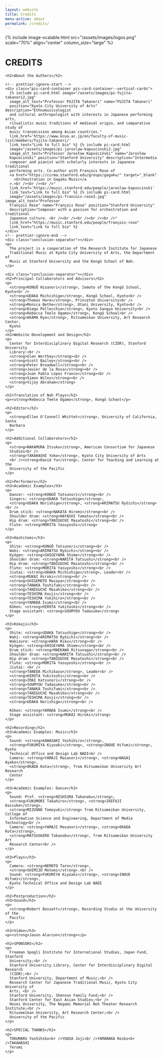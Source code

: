 ```yaml
---
layout: website
title: Credits
menu-active: about
permalink: /credits/
---
```


<main class="page-content">
  <div class="wrapper">
    {% include image-scalable.html src="/assets/images/logos.png" scale="70%"
    align="center" column_size="large" %}
    <h1>CREDITS</h1>

    <h2>About the Authors</h2>

    <!-- prettier-ignore-start -->
    <div class="pis-card-container pis-card-container--vertical-cards">
      {% include pi-card.html image="/assets/images/pi-fujita-takanori2.jpg"
      image_alt_text="Professor FUJITA Takanori" name="FUJITA Takanori"
      position="Kyoto City University of Arts" description="Ethnomusicologist
      and cultural anthropologist with interests in Japanese performing arts,
      ritualistic music traditions of medieval origin, and comparative study of
      music transmission among Asian countries."
      link_href='https://www.kcua.ac.jp/en/faculty-of-music-list/members/fujita-takanori/'
      link_text="Link to full bio" %} {% include pi-card.html
      image="/assets/images/pi-jaroslaw-kapuscinski2.jpg"
      image_alt_text="Professor Jarosław Kapuściński" name="Jarosław
      Kapuściński" position="Stanford University" description="Intermedia
      composer and pianist with scholarly interests in Japanese traditional
      performing arts. Co-author with François Rose of
      <a href="https://ccrma.stanford.edu/groups/gagaku/" target="_blank"
        >Orchestration in Gagaku Music</a
      >.<br /><br /><br />"
      link_href='https://music.stanford.edu/people/jaroslaw-kapuscinski'
      link_text="Link to full bio" %} {% include pi-card.html
      image="/assets/images/pi-francois-rose3.jpg" image_alt_text="Professor
      François Rose" name="François Rose" position="Stanford University"
      description="Composer with a passion for orchestration and traditional
      Japanese culture. <br /><br /><br /><br /><br />"
      link_href="https://music.stanford.edu/people/françois-rose"
      link_text="Link to full bio" %}
    </div>
    <!-- prettier-ignore-end -->
    <div class="conclusion-separator"></div>
    <p>
      The project is a cooperation of the Research Institute for Japanese
      Traditional Music at Kyoto City University of Arts, the Department of
      Music at Stanford University and the Kongō School of Noh.
    </p>

    <div class="conclusion-separator"></div>
    <h2>Principal Collaborators and Advisors</h2>
    <p>
      <strong>KONGŌ Hisanori</strong>, Iemoto of the Kongō School, Kyoto<br />
      <strong>UDAKA Michishige</strong>, Kongō School, Kyoto<br />
      <strong>Thomas Hare</strong>, Princeton University<br />
      <strong>Monica Bethe</strong>, Otani University, Kyoto<br />
      <strong>Diego Pellecchia</strong>, Kyoto Sangyo University<br />
      <strong>Rebecca Teele Ogamo</strong>, Kongō School<br />
      <strong>AKAMA Ryo</strong>, Ritsumeikan University, Art Research Center,
      Kyoto
    </p>
    <h2>Website Development and Design</h2>
    <p>
      Center for Interdisciplinary Digital Research (CIDR), Stanford University
      Library:<br />
      <strong>Glen Worthey</strong><br />
      <strong>Scott Bailey</strong><br />
      <strong>Peter Broadwell</strong><br />
      <strong>Javier de la Rosa</strong><br />
      <strong>Juan Pablo López Franco</strong><br />
      <strong>Simon Wiles</strong><br />
      <strong>Vijoy Abraham</strong>
    </p>

    <h2>Translation of Noh Plays</h2>
    <p><strong>Rebecca Teele Ogamo</strong>, Kongō School</p>

    <h2>Editor</h2>
    <p>
      <strong>Ellen O'Connell Whittet</strong>, University of California, Santa
      Barbara
    </p>

    <h2>Additional Collaborators</h2>
    <p>
      <strong>NAKAMURA Itsuko</strong>, American Consortium for Japanese
      Studies<br />
      <strong>TAKAHASHI Yoko</strong>, Kyoto City University of Arts
      <br /><strong>David Yu</strong>, Center for Teaching and Learning at the
      University of the Pacific
    </p>

    <h2>Performers</h2>
    <h3>Academic Examples</h3>
    <p>
      Dancer: <strong>KONGŌ Tatsunori</strong><br />
      Singers: <strong>UDAKA Tatsushige</strong>,
      <strong>UDAKA Norishige</strong>, <strong>ARIMATSU Ryōichi</strong><br />
      Drum stick: <strong>NAKATA Hiromi</strong><br />
      Shoulder drum: <strong>HAYASHI Yamato</strong><br />
      Hip drum: <strong>TANIGUCHI Masatoshi</strong><br />
      Flute: <strong>MORITA Yasuyoshi</strong>
    </p>

    <h3>Hashitomi</h3>
    <p>
      Shite: <strong>KONGŌ Tatsunori</strong><br />
      Waki: <strong>ARIMATSU Ryōichi</strong><br />
      Kyōgen: <strong>SHIGEYAMA Shime</strong><br />
      Shoulder drum: <strong>NARITA Tatsushi</strong><br />
      Hip drum: <strong>TANIGUCHI Masatoshi</strong><br />
      Flute: <strong>MORITA Yasuyoshi</strong><br />
      Jiutai: <strong>UDAKA Michishige</strong>, Leader<br />
      <strong>MUKAI Hiroki</strong><br />
      <strong>SHIGEMOTO Masaya</strong><br />
      <strong>TANAKA Toshifumi</strong><br />
      <strong>TANIGUCHI Masahiko</strong><br />
      <strong>TESHIMA Kouji</strong><br />
      <strong>TESHIMA Yukihiro</strong><br />
      <strong>YAMADA Isumi</strong><br />
      Kōken: <strong>HIROTA Yukitoshi</strong><br />
      Stage assistant: <strong>SOUMYOU Tadasuke</strong>
    </p>

    <h3>Kokaji</h3>
    <p>
      Shite: <strong>UDAKA Tatsushige</strong><br />
      Waki: <strong>ARIMATSU Ryōichi</strong><br />
      Wakizure: <strong>HARA Riku</strong><br />
      Kyōgen: <strong>SHIGEYAMA Shime</strong><br />
      Drum stick: <strong>MAEKAWA Mitsunaga</strong><br />
      Shoulder drum: <strong>NARITA Tatsushi</strong><br />
      Hip drum: <strong>TANIGUCHI Masatoshi</strong><br />
      Flute: <strong>MORITA Yasuyoshi</strong><br />
      Jiutai: <br />
      <strong>TANEDA Michikazu</strong>, Leader<br />
      <strong>HIROTA Yukitoshi</strong><br />
      <strong>IMAI Katsunori</strong><br />
      <strong>SOUMYOU Tadasuke</strong><br />
      <strong>TANAKA Toshifumi</strong><br />
      <strong>TANIGUCHI Masahiko</strong><br />
      <strong>TESHIMA Kouji</strong><br />
      <strong>UDAKA Norishige</strong><br />

      Kōken: <strong>YAMADA Isumi</strong><br />
      Stage assistant: <strong>MUKAI Hiroki</strong>
    </p>

    <h2>Recording</h2>
    <h3>Academic Examples: Music</h3>
    <p>
      Sound: <strong>KAWASAKI Yoshihiro</strong>,
      <strong>FUKUMIYA Kiyoaki</strong>, <strong>INOUE Hifumi</strong>, Kyoto
      Technical Office and Design Lab NADI<br />
      Camera: <strong>YAMAJI Masanori</strong>, <strong>NAGAI Ayako</strong>,
      <strong>OKADA Kota</strong>, from Ritsumeikan University Art Research
      Center
    </p>

    <h3>Academic Examples: Dance</h3>
    <p>
      Sound: Prof. <strong>NISHIURA Takanobu</strong>,
      <strong>FUKUMORI Takahiro</strong>, <strong>IKEFUJI Daisuke</strong>,
      <strong>MIZUONO Tomoyuki</strong> from Ritsumeikan University, College of
      Information Science and Engineering, Department of Media Technology<br />
      Camera: <strong>YAMAJI Masanori</strong>, <strong>OKADA Kota</strong>,
      <strong>MATSUSHIRO Takanobu</strong>, from Ritsumeikan University Art
      Research Center<br />
    </p>

    <h3>Plays</h3>
    <p>
      Camera: <strong>NEMOTO Taro</strong>,
      <strong>SHIMIZU Motomi</strong>.<br />
      Sound: <strong>FUKUMIYA Kiyoaki</strong>, <strong>INOUE Hifumi</strong>,
      Kyoto Technical Office and Design Lab NADI
    </p>

    <h2>Postproduction</h2>
    <h3>Sound</h3>
    <p>
      <strong>Robert Bassett</strong>, Recording Studio at the University of the
      Pacific
    </p>

    <h3>Video</h3>
    <p><strong>Jason Alarcon</strong></p>

    <h2>SPONSORS</h2>
    <p>
      Freeman Spogli Institute for International Studies, Japan Fund, Stanford
      University;<br />
      Stanford University Library, Center for Interdisciplinary Digital Research
      (CIDR);<br />
      Stanford University, Department of Music;<br />
      Research Center for Japanese Traditional Music, Kyoto City University of
      Arts; <br />
      Stanford University, Shenson Family Fund;<br />
      Stanford Center for East Asian Studies;<br />
      Hosei University, The Nogami Memorial Noh Theater Research Institute;<br />
      Ritusmeikan University, Art Research Center;<br />
      University of the Pacific
    </p>

    <h2>SPECIAL THANKS</h2>
    <p>
      TOKUMARU Yoshihiko<br />YUASA Joji<br />YAMANAKA Reiko<br />TAKAHASHI
      Terumi
    </p>
  </div>
</main>
